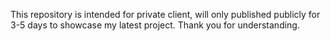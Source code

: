 This repository is intended for private client, will only published publicly for 3-5 days to showcase my latest project. Thank you for understanding.
